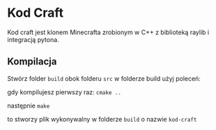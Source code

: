 # Kod Craft

Kod craft jest klonem Minecrafta zrobionym w C++ z biblioteką raylib i integracją pytona.

## Kompilacja

Stwórz folder `build` obok folderu `src`
w folderze build użyj poleceń:

gdy kompilujesz pierwszy raz: `cmake ..`

następnie `make`

to stworzy plik wykonywalny w folderze `build` o nazwie `kod-craft`
